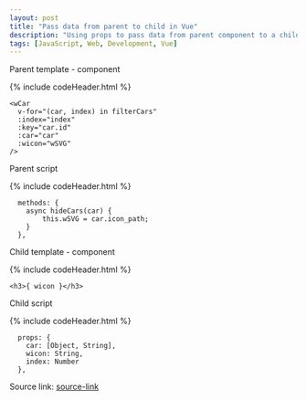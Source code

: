 ```yaml
---
layout: post
title: "Pass data from parent to child in Vue"
description: "Using props to pass data from parent component to a child component"
tags: [JavaScript, Web, Development, Vue]
---
```


Parent template - component

{% include codeHeader.html %}
```
<wCar
  v-for="(car, index) in filterCars"
  :index="index"
  :key="car.id"
  :car="car"
  :wicon="wSVG"
/>
```

Parent script

{% include codeHeader.html %}
```
  methods: {
    async hideCars(car) {
        this.wSVG = car.icon_path;
    }
  },
```

Child template - component

{% include codeHeader.html %}
```
<h3>{ wicon }</h3>
```

Child script

{% include codeHeader.html %}
```
  props: {
    car: [Object, String],
    wicon: String,
    index: Number
  },
```

Source link: [source-link](https://vuejs.org/guide/components/props.html#prop-passing-details)